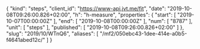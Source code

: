 {
  "kind": "steps",
  "client_id": "https://www-api.jvt.me/fit",
  "date": "2019-10-08T09:26:00.826+02:00",
  "h": "h-measure",
  "properties": {
    "start": [
      "2019-10-07T00:00:00Z"
    ],
    "end": [
      "2019-10-08T00:00:00Z"
    ],
    "num": [
      "8787"
    ],
    "unit": [
      "steps"
    ],
    "published": [
      "2019-10-08T09:26:00.826+02:00"
    ]
  },
  "slug": "2019/10/WTnQ6",
  "aliases": [
    "/mf2/050ebc43-1dee-414e-a0b5-f4641abed12c/"
  ]
}
